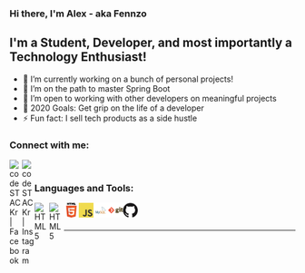 ### Hi there, I'm Alex - aka Fennzo

## I'm a Student, Developer, and most importantly a Technology Enthusiast!
- 🔭 I’m currently working on a bunch of personal projects!
- 🌱 I’m on the path to master Spring Boot
- 👯 I’m open to working with other developers on meaningful projects
- 🥅 2020 Goals: Get grip on the life of a developer
- ⚡ Fun fact: I sell tech products as a side hustle

### Connect with me:

[<img align="left" alt="codeSTACKr | Facebook" width="22px" src="https://cdn.jsdelivr.net/npm/simple-icons@v3/icons/facebook.svg" />][facebook]
[<img align="left" alt="codeSTACKr | Instagram" width="22px" src="https://cdn.jsdelivr.net/npm/simple-icons@v3/icons/instagram.svg" />][instagram]

<br />

### Languages and Tools:
<img align="left" alt="HTML5" width="26px" 
src="https://assets.exercism.io/tracks/x86-64-assembly-bordered-turquoise.png" />
<img align="left" alt="HTML5" width="26px" 
src="https://logos-download.com/wp-content/uploads/2016/10/Java_logo_icon-700x392.png" />
<img align="left" alt="HTML5" width="26px" src="https://raw.githubusercontent.com/github/explore/80688e429a7d4ef2fca1e82350fe8e3517d3494d/topics/html/html.png" />
<img align="left" alt="JavaScript" width="26px" src="https://raw.githubusercontent.com/github/explore/80688e429a7d4ef2fca1e82350fe8e3517d3494d/topics/javascript/javascript.png" />
<img align="left" alt="MySQL" width="26px" src="https://raw.githubusercontent.com/github/explore/80688e429a7d4ef2fca1e82350fe8e3517d3494d/topics/mysql/mysql.png" />
<img align="left" alt="Git" width="26px" src="https://raw.githubusercontent.com/github/explore/80688e429a7d4ef2fca1e82350fe8e3517d3494d/topics/git/git.png" />
<img align="left" alt="GitHub" width="26px" src="https://raw.githubusercontent.com/github/explore/78df643247d429f6cc873026c0622819ad797942/topics/github/github.png" />


<br />
<br />

---





[facebook]: https://www.facebook.com/yijianzxc
[instagram]: https://www.instagram.com/therealjin/?hl=en
